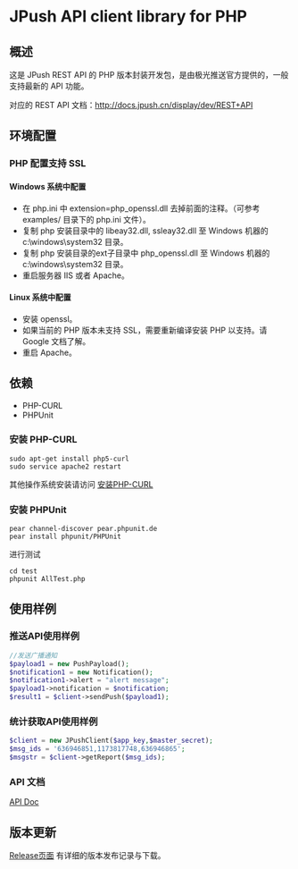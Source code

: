 # JPush API client library for PHP

## 概述
这是 JPush REST API 的 PHP 版本封装开发包，是由极光推送官方提供的，一般支持最新的 API 功能。

对应的 REST API 文档：<http://docs.jpush.cn/display/dev/REST+API>

## 环境配置

### PHP 配置支持 SSL

#### Windows 系统中配置
* 在 php.ini 中 extension=php_openssl.dll 去掉前面的注释。（可参考 examples/ 目录下的 php.ini 文件）。
* 复制 php 安装目录中的 libeay32.dll, ssleay32.dll 至 Windows 机器的 c:\windows\system32 目录。
* 复制 php 安装目录的ext子目录中 php_openssl.dll 至 Windows 机器的 c:\windows\system32 目录。
* 重启服务器 IIS 或者 Apache。

#### Linux 系统中配置
* 安装 openssl。
* 如果当前的 PHP 版本未支持 SSL，需要重新编译安装 PHP 以支持。请 Google 文档了解。
* 重启 Apache。

## 依赖
* PHP-CURL
* PHPUnit 

### 安装 PHP-CURL

```
sudo apt-get install php5-curl
sudo service apache2 restart
```
其他操作系统安装请访问 [安装PHP-CURL][1]

### 安装 PHPUnit
```
pear channel-discover pear.phpunit.de  
pear install phpunit/PHPUnit
```
进行测试
```
cd test
phpunit AllTest.php
```

## 使用样例

### 推送API使用样例

```php
//发送广播通知
$payload1 = new PushPayload();
$notification1 = new Notification();
$notification1->alert = "alert message";
$payload1->notification = $notification;
$result1 = $client->sendPush($payload1);
```


### 统计获取API使用样例

```php
$client = new JPushClient($app_key,$master_secret);
$msg_ids = '636946851,1173817748,636946865';
$msgstr = $client->getReport($msg_ids);
```

### API 文档
[API Doc][2]


## 版本更新
[Release页面](https://github.com/jpush/jpush-api-php-client/releases/) 有详细的版本发布记录与下载。


  [1]: http://www.php.net/manual/zh/curl.installation.php
  [2]: doc/api.md